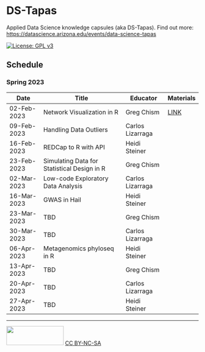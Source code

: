 # DS-Tapas
Applied Data Science knowledge capsules (aka DS-Tapas). Find out more: https://datascience.arizona.edu/events/data-science-tapas 


[![License: GPL v3](https://img.shields.io/badge/License-GPLv3-blue.svg)](https://www.gnu.org/licenses/gpl-3.0)

## Schedule
### Spring 2023

| Date | Title | Educator | Materials|
|------|-------|----------|----------|
| 02-Feb-2023 | Network Visualization in R | Greg Chism| [LINK](https://github.com/ua-data7/DS-Tapas/tree/main/Workshops/Spring2023/2023-Feb-02) |
| 09-Feb-2023 | Handling Data Outliers | Carlos Lizarraga | |
| 16-Feb-2023 | REDCap to R with API | Heidi Steiner | |
| 23-Feb-2023 | Simulating Data for Statistical Design in R | Greg Chism | |
| 02-Mar-2023 | Low-code Exploratory Data Analysis | Carlos Lizarraga | |
| 16-Mar-2023 | GWAS in Hail | Heidi Steiner | |
| 23-Mar-2023 | TBD | Greg Chism | |
| 30-Mar-2023 | TBD | Carlos Lizarraga | |
| 06-Apr-2023 | Metagenomics phyloseq in R | Heidi Steiner | |
| 13-Apr-2023 | TBD | Greg Chism | |
| 20-Apr-2023 | TBD | Carlos Lizarraga | |
| 27-Apr-2023 | TBD | Heidi Steiner | |

---

<img src="https://upload.wikimedia.org/wikipedia/commons/thumb/4/4b/CC_BY-NC-SA.svg/800px-CC_BY-NC-SA.svg.png?20181117113353" width="150" height="50"/> [CC BY-NC-SA](https://creativecommons.org/licenses/by-nc-sa/4.0/)

